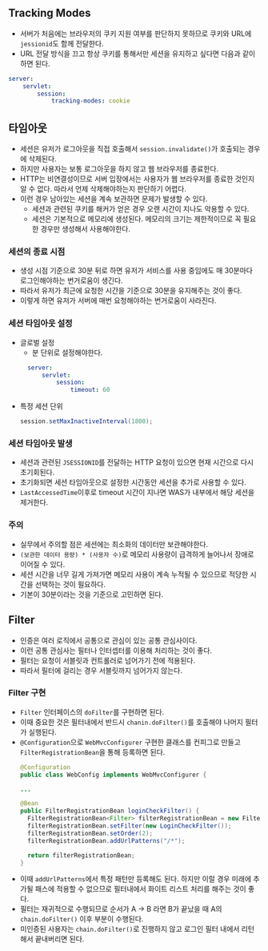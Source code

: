 ## Tracking Modes
- 서버가 처음에는 브라우저의 쿠키 지원 여부를 판단하지 못하므로 쿠키와 URL에 `jessionid`도 함께 전달한다.
- URL 전달 방식을 끄고 항상 쿠키를 통해서만 세션을 유지하고 싶다면 다음과 같이 하면 된다.
```yaml
server:
    servlet:
        session:
            tracking-modes: cookie
```

## 타임아웃
- 세션은 유저가 로그아웃을 직접 호출해서 `session.invalidate()`가 호출되는 경우에 삭제된다.
- 하지만 사용자는 보통 로그아웃을 하지 않고 웹 브라우저를 종료한다.
- HTTP는 비연결성이므로 서버 입장에서는 사용자가 웹 브라우저를 종료한 것인지 알 수 없다. 따라서  언제 삭제해야하는지 판단하기 어렵다.
- 이런 경우 남아있는 세션을 계속 보관하면 문제가 발생할 수 있다.
  - 세션과 관련된 쿠키를 해커가 얻은 경우 오랜 시간이 지나도 악용할 수 있다.
  - 세션은 기본적으로 메모리에 생성된다. 메모리의 크기는 제한적이므로 꼭 필요한 경우만 생성해서 사용해야한다.
### 세션의 종료 시점
- 생성 시점 기준으로 30분 뒤로 하면 유저가 서비스를 사용 중임에도 매 30분마다 로그인해야하는 번거로움이 생긴다.
- 따라서 유저가 최근에 요청한 시간을 기준으로 30분을 유지해주는 것이 좋다.
- 이렇게 하면 유저가 서버에 매번 요청해야하는 번거로움이 사라진다.

### 세션 타임아웃 설정
- 글로벌 설정
  - 분 단위로 설정해야한다.
  ```yaml
    server:
        servlet:
            session:
                timeout: 60
  ```
- 특정 세션 단위
  ```java
  session.setMaxInactiveInterval(1800);
  ```

### 세션 타임아웃 발생
- 세션과 관련된 `JSESSIONID`를 전달하는 HTTP 요청이 있으면 현재 시간으로 다시 초기회된다.
- 초기화되면 세션 타임아웃으로 설정한 시간동안 세션을 추가로 사용할 수 있다.
- `LastAccessedTime`이후로 timeout 시간이 지나면 WAS가 내부에서 해당 세션을 제거한다.

### 주의
- 실무에서 주의할 점은 세션에는 최소화의 데이터만 보관해야한다.
- `(보관한 데이터 용량) * (사용자 수)`로 메모리 사용량이 급격하게 늘어나서 장애로 이어질 수 있다.
- 세션 시간을 너무 길게 가져가면 메모리 사용이 계속 누적될 수 있으므로 적당한 시간을 선택하는 것이 필요하다.
- 기본이 30분이라는 것을 기준으로 고민하면 된다.

## Filter
- 인증은 여러 로직에서 공통으로 관심이 있는 공통 관심사이다.
- 이런 공통 관심사는 필터나 인터셉터를 이용해 처리하는 것이 좋다.
- 필터는 요청이 서블릿과 컨트롤러로 넘어가기 전에 적용된다.
- 따라서 필터에 걸리는 경우 서블릿까지 넘어가지 않는다.

### Filter 구현
- `Filter` 인터페이스의 `doFilter`를 구현하면 된다.
- 이때 중요한 것은 필터내에서 반드시 `chanin.doFilter()`를 호출해야 나머지 필터가 실행된다.
- `@Configuration`으로 `WebMvcConfigurer` 구현한 클래스를 컨피그로 만들고 `FilterRegistrationBean`을 통해 등록하면 된다.
  ```java
  @Configuration
  public class WebConfig implements WebMvcConfigurer {
  
  ...

  @Bean
  public FilterRegistrationBean loginCheckFilter() {
    FilterRegistrationBean<Filter> filterRegistrationBean = new FilterRegistrationBean<>();
    filterRegistrationBean.setFilter(new LoginCheckFilter());
    filterRegistrationBean.setOrder(2);
    filterRegistrationBean.addUrlPatterns("/*");

    return filterRegistrationBean;
  }
  
  ```
- 이때 `addUrlPatterns`에서 특정 패턴만 등록해도 된다. 하지만 이럴 경우 미래에 추가될 패스에 적용할 수 없으므로 필터내에서 화이트 리스트 처리를 해주는 것이 좋다.
- 필터는 재귀적으로 수행되므로 순서가 A -> B 라면 B가 끝났을 때 A의 `chain.doFilter()` 이후 부분이 수행된다.
- 미인증된 사용자는 `chain.doFilter()`로 진행하지 않고 로그인 필터 내에서 리턴해서 끝내버리면 된다.
